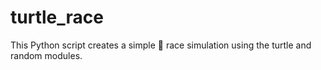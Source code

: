 # turtle_race

This Python script creates a simple :turtle: race simulation using the turtle and random modules.
